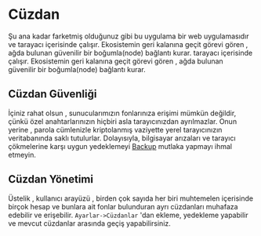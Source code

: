 # Cüzdan

Şu ana kadar farketmiş olduğunuz gibi bu uygulama bir web uygulamasıdır ve tarayacı içerisinde çalışır. Ekosistemin geri kalanına geçit görevi gören , ağda bulunan güvenilir bir boğumla(node) bağlantı kurar.
tarayacı içerisinde çalışır. Ekosistemin geri kalanına geçit görevi gören , ağda bulunan  
güvenilir bir boğumla(node) bağlantı kurar.

## Cüzdan Güvenliği

İçiniz rahat olsun , sunucularımızın fonlarınıza erişimi mümkün değildir, çünkü özel 
anahtarlarınızın hiçbiri asla tarayıcınızdan ayrılmazlar. Onun yerine , parola cümlenizle 
kriptolanmış vaziyette yerel tarayıcınızın veritabanında saklı tutulurlar.
Dolayısıyla, bilgisayar arızaları ve tarayıcı çökmelerine karşı uygun yedeklemeyi 
[Backup](../introduction/backups.md) mutlaka yapmayı ihmal etmeyin. 

## Cüzdan Yönetimi

Üstelik , kullanıcı arayüzü , birden çok sayıda her biri muhtemelen içerisinde birçok 
hesap ve bunlara ait fonlar bulunduran ayrı cüzdanları muhafaza edebilir ve erişebilir.
`Ayarlar->Cüzdanlar` 'dan ekleme, yedekleme yapabilir ve mevcut cüzdanlar arasında geçiş yapabilirsiniz.